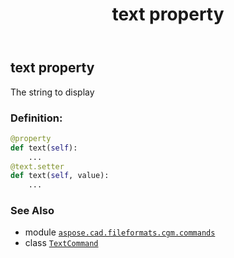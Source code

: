 ﻿---
title: text property
second_title: Aspose.CAD for Python via .NET API References
description: 
type: docs
weight: 90
url: /python-net/aspose.cad.fileformats.cgm.commands/textcommand/text/
is_root: false
---

## text property


The string to display
### Definition:
```python
@property
def text(self):
    ...
@text.setter
def text(self, value):
    ...
```

### See Also
* module [`aspose.cad.fileformats.cgm.commands`](../../)
* class [`TextCommand`](/cad/python-net/aspose.cad.fileformats.cgm.commands/textcommand)
